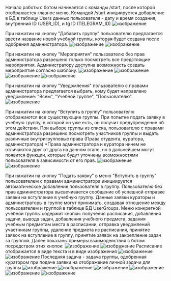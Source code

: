 Начало работы с ботом начинается с команды /start, после которой отображается главное меню.
Командой /start инициируется добавление в БД в таблицу Users данных пользователя - дату и время создания, внутренний ID (USER_ID), и tg ID (TELEGRAM_ID)
![изображение](https://github.com/user-attachments/assets/5315dfcd-fb68-4cd6-9dd7-b4d226e2ddec)

При нажатии на кнопку "Добавить группу" пользователю предлагается ввести название новой учебной группы, которая будет создана после одобрения администратора.
![изображение](https://github.com/user-attachments/assets/9b1ee340-ce90-41ee-b3b0-0657909dd274)
![изображение](https://github.com/user-attachments/assets/3f7a75f2-1ccd-4cc0-a0c9-76c3bfdabe17)

При нажатии на кнопку "Мероприятия" пользователю без прав администратора разрешено только посмотреть все предстоящие мероприятия. Администратору доступна возможность создать мероприятие согласно шаблону.
![изображение](https://github.com/user-attachments/assets/853385c9-5eeb-4a96-bfda-90a69bc3b288)
![изображение](https://github.com/user-attachments/assets/06daad67-2997-4c6b-8479-ffd00e054900)
![изображение](https://github.com/user-attachments/assets/7d7f389b-1d55-4dfe-8d46-f1cd5dd6f331)
![изображение](https://github.com/user-attachments/assets/2ed6105e-adf5-401e-906a-106a0422dfcf)

При нажатии на кнопку "Уведомления" пользователю с правами администратора предлагается выбрать, кому будет направлено уведомление: "Всем", "Учебной группе", "Пользователю".
![изображение](https://github.com/user-attachments/assets/521fd406-0a46-4255-acce-10f457c57c27)

При нажатии на кнопку "Вступить в группу" пользователю отображаются все существующие группы. При попытке подать заявку в учебную группу, в которой он уже есть, он получит предупреждение об этом действии.
При выборе группы из списка, пользователю с правами администратора разрешено посмотреть участников группы и выдать различные внутригрупповые права (Права студента, куратора, администратора)
*Права администратора и куратора ничем не отличаются друг от друга на данном этапе, но в дальнейшем могут появится функции, которые будут уточнены возможностями пользователя в зависимости от его прав.
![изображение](https://github.com/user-attachments/assets/fa6e2007-0e5f-4cbc-b762-d1145594e9a2)
![изображение](https://github.com/user-attachments/assets/fac7b69b-5d79-4a5b-99b8-bbee1d95eca8)

При нажатии на кнопку "Подать заявку" в меню "Вступить в группу" пользователем с правами администратора инициируется автоматическое добавление пользователя в группу. Пользователю без прав администратора
высвечивается сообщение об успешной отправке заявки на вступление в учебную группу. Данные заявки кураторы и администраторы в группе могут принимать, создавая отношение между пользователем и группой в таблице БД UserGroups.
Меню конкретной учебной группы содержит кнопки: получения расписания, добавления задачи, вывода задач, добавления учебного предмета, задания учебным предметам места в расписании, отправка уведомлений участникам группы, 
удаление предмета из расписания, принятие заявок на вступление в группу, принятие заявок на закрепление задач за группой.
Далее показаны примеры взаимодействия с ботом посредством этих кнопок:
![изображение](https://github.com/user-attachments/assets/32da9c78-0fbb-44e5-bb20-5676eccfe2aa)
![изображение](https://github.com/user-attachments/assets/b91247c5-3113-4e3e-9865-05f466b0afbe)
Расписание отображается в виде текста и в виде изображения
![изображение](https://github.com/user-attachments/assets/e49325b5-6984-432b-9953-0c96c26fba97)
![изображение](https://github.com/user-attachments/assets/504727db-ecf9-4999-9013-ce4e1e5af3c9)
Последняя задача - задача группы, одобренная куратором при подаче заявки на отображение личной задачи для группы
![изображение](https://github.com/user-attachments/assets/2c3f89e5-afd5-411e-89b4-a7f44a020db7)
![изображение](https://github.com/user-attachments/assets/e1f982d8-d94a-4a44-b117-833774899ecc)
![изображение](https://github.com/user-attachments/assets/7395d2f9-121a-470f-a715-cae8c20d6c15)
![изображение](https://github.com/user-attachments/assets/b60404a4-5a45-4af6-aac6-e776e450b7d2)
![изображение](https://github.com/user-attachments/assets/3a28f009-ea51-4602-8c45-065bcb4a093f)
![изображение](https://github.com/user-attachments/assets/cd5985bc-50fb-4d52-ab0d-ce404c86287b)

